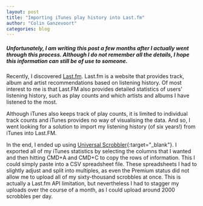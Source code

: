 ```yaml
---
layout: post
title: "Importing iTunes play history into Last.fm"
author: "Colin Ganzevoort"
categories: blog
---
```


##### Unfortunately, I am writing this post a few months after I actually went through this process. Although I do not remember all the details, I hope this information can still be of use to someone.

<p class="dropcap">Recently, I discovered <a href="https://www.last.fm" target="_blank">Last.fm</a>. Last.fm is a website that provides track, album and artist recommendations based on listening history. Of most interest to me is that Last.FM also provides detailed statistics of users' listening history, such as play counts and which artists and albums I have listened to the most.</p>

Although iTunes also keeps track of play counts, it is limited to individual track counts and iTunes provides no way of visualising the data. And so, I went looking for a solution to import my listening history (of six years!) from iTunes into Last.FM.

In the end, I ended up using [Universal Scrobbler](https://universalscrobbler.com/){:target="_blank"}. I exported all of my iTunes statistics by selecting the columns that I wanted and then hitting CMD+A and CMD+C to copy the rows of information. This I could simply paste into a CSV spreadsheet file. These spreadsheets I had to slightly adjust and split into multiples, as even the Premium status did not allow me to upload all of my sixty-thousand scrobbles at once. This is actually a Last.fm API limitation, but nevertheless I had to stagger my uploads over the course of a month, as I could upload around 2000 scrobbles per day.